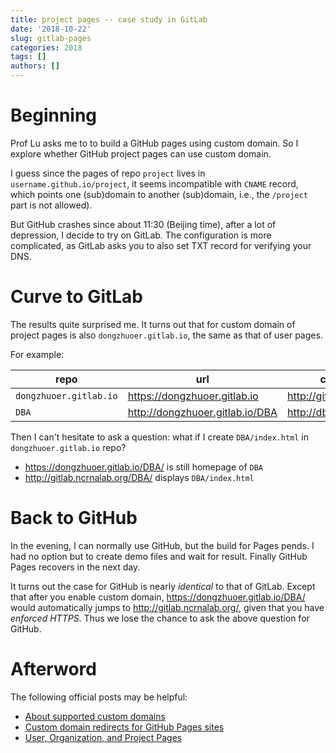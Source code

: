 ```yaml
---
title: project pages -- case study in GitLab 
date: '2018-10-22'
slug: gitlab-pages
categories: 2018
tags: []
authors: []
---
```




# Beginning

Prof Lu asks me to to build a GitHub pages using custom domain. So I explore whether GitHub project pages can use custom domain.

I guess since the pages of repo `project` lives in `username.github.io/project`, it seems incompatible with `CNAME` record, which points one (sub)domain to another (sub)domain, i.e., the `/project` part is not allowed). 

But GitHub crashes since about 11:30 (Beijing time), after a lot of depression, I decide to try on GitLab. The configuration is more complicated, as GitLab asks you to also set TXT record for verifying your DNS.



# Curve to GitLab

The results quite surprised me. It turns out that for custom domain of project pages is also `dongzhuoer.gitlab.io`, the same as that of user pages. 

For example:

| repo                   | url                               | custom domain                     |
|------------------------|-----------------------------------|-----------------------------------|
| `dongzhuoer.gitlab.io` | <https://dongzhuoer.gitlab.io>    | <http://gitlab.ncrnalab.org/>     |
| `DBA`                  | <http://dongzhuoer.gitlab.io/DBA> | <http://dba.gitlab.ncrnalab.org/> |


Then I can't hesitate to ask a question: what if I create `DBA/index.html` in `dongzhuoer.gitlab.io` repo?

- <https://dongzhuoer.gitlab.io/DBA/> is still homepage of `DBA`
- <http://gitlab.ncrnalab.org/DBA/> displays `DBA/index.html`



# Back to GitHub

In the evening, I can normally use GitHub, but the build for Pages pends. I had no option but to create demo files and wait for result.
Finally GitHub Pages recovers in the next day. 

It turns out the case for GitHub is nearly _identical_ to that of GitLab. Except that after you enable custom domain, <https://dongzhuoer.gitlab.io/DBA/> would automatically jumps to <http://gitlab.ncrnalab.org/>, given that you have _enforced HTTPS_. Thus we lose the chance to ask the above question for GitHub.



# Afterword

The following official posts may be helpful:

- [About supported custom domains](https://help.github.com/articles/about-supported-custom-domains/)
- [Custom domain redirects for GitHub Pages sites](https://help.github.com/articles/custom-domain-redirects-for-github-pages-sites/)
- [User, Organization, and Project Pages](https://help.github.com/articles/user-organization-and-project-pages/)
